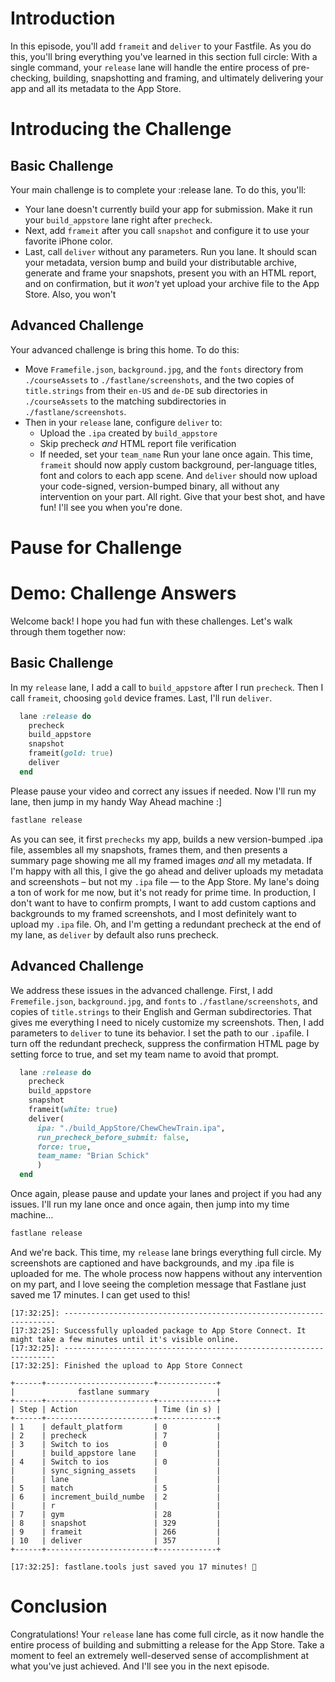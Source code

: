 # Introduction
In this episode, you'll add `frameit` and `deliver` to your Fastfile. As you do this, you'll bring everything you've learned in this section full circle: With a single command, your `release` lane will handle the entire process of pre-checking, building, snapshotting and framing, and ultimately delivering your app and all its metadata to the App Store. 
# Introducing the Challenge
## Basic Challenge
Your main challenge is to complete your :release lane. To do this, you'll:
- Your lane doesn't currently build your app for submission. Make it run your `build_appstore` lane right after `precheck`.
- Next, add `frameit`  after you call `snapshot` and configure it to use your favorite iPhone color.
- Last, call `deliver` without any parameters.
Run you lane. It should scan your metadata, version bump and build your distributable archive, generate and frame your snapshots, present you with an HTML report, and on confirmation, but it  *won't* yet upload your archive file to the App Store. Also, you won't 
## Advanced Challenge
<!-- I'm currently envisioning put sample assets someplace like ./courseAssets or such and then having folks just copy them where they need to go. If there's a better solution, I'd love it :] -->
Your advanced challenge is bring this home. To do this:
- Move `Framefile.json`, `background.jpg`, and the `fonts` directory from `./courseAssets` to `./fastlane/screenshots`, and the two copies of `title.strings` from their `en-US` and `de-DE` sub directories in  `./courseAssets` to the matching subdirectories in `./fastlane/screenshots`.
- Then in your `release` lane, configure  `deliver` to:
	- Upload the `.ipa` created by `build_appstore`
	- Skip precheck *and* HTML report file verification
	- If needed, set your `team_name`
Run your lane once again. This time, `frameit` should now apply custom background, per-language titles, font and colors to each app scene. And `deliver` should now upload your code-signed, version-bumped binary, all without any intervention on your part.
All right. Give that your best shot, and have fun!  I'll see you when you're done. 
# Pause for Challenge
# Demo: Challenge Answers
Welcome back! I hope you had fun with these challenges. Let's walk through them together now:
## Basic Challenge
In my `release` lane, I add a call to `build_appstore` after I run `precheck`. Then I call `frameit`, choosing `gold` device frames. Last, I'll run `deliver`. 
```ruby
  lane :release do
    precheck
    build_appstore
    snapshot
    frameit(gold: true)
    deliver
  end
```
Please pause your video and correct any issues if needed.
Now I'll run my lane, then jump in my handy Way Ahead machine :]
```ruby
fastlane release
```
As you can see, it first `prechecks` my app, builds a new version-bumped .ipa file, assembles all my snapshots, frames them, and then presents a summary page showing me all my framed images *and* all my metadata. If I'm happy with all this, I give the go ahead and deliver uploads my metadata and screenshots – but not my `.ipa` file — to the App Store.
My lane's doing a ton of work for me now, but it's not ready for prime time. In production, I don't want to have to confirm prompts, I want to add custom captions and backgrounds to my framed screenshots, and I most definitely want to upload my `.ipa` file. Oh, and I'm getting a redundant precheck at the end of my lane, as `deliver` by default also runs precheck. 
## Advanced Challenge
We address these issues in the advanced challenge.
First, I add `Fremefile.json`, `background.jpg`, and `fonts` to `./fastlane/screenshots`, and copies of `title.strings` to their English and German subdirectories. That gives me everything I need to nicely customize my screenshots.
Then, I add parameters to `deliver` to tune its behavior. I set  the path to our `.ipa`file. I turn off the redundant precheck, suppress the confirmation HTML page by setting force to true, and set my team name to avoid that prompt. 
```ruby
  lane :release do
    precheck
    build_appstore
    snapshot
    frameit(white: true)
    deliver(
      ipa: "./build_AppStore/ChewChewTrain.ipa",
      run_precheck_before_submit: false,
      force: true,
      team_name: "Brian Schick"
      )
  end
```
Once again, please pause and update your lanes and project if you had any issues.
I'll run my lane once and once again, then jump into my time machine…
```ruby
fastlane release
```
And we're back. 
This time, my `release` lane brings everything full circle. My screenshots are captioned and have backgrounds, and my .ipa file is uploaded for me. The whole process now happens without any intervention on my part, and I love seeing the completion message that Fastlane just saved me 17 minutes. I can get used to this! 
```
[17:32:25]: --------------------------------------------------------------------
[17:32:25]: Successfully uploaded package to App Store Connect. It might take a few minutes until it's visible online.
[17:32:25]: --------------------------------------------------------------------
[17:32:25]: Finished the upload to App Store Connect

+------+------------------------+-------------+
|              fastlane summary               |
+------+------------------------+-------------+
| Step | Action                 | Time (in s) |
+------+------------------------+-------------+
| 1    | default_platform       | 0           |
| 2    | precheck               | 7           |
| 3    | Switch to ios          | 0           |
|      | build_appstore lane    |             |
| 4    | Switch to ios          | 0           |
|      | sync_signing_assets    |             |
|      | lane                   |             |
| 5    | match                  | 5           |
| 6    | increment_build_numbe  | 2           |
|      | r                      |             |
| 7    | gym                    | 28          |
| 8    | snapshot               | 329         |
| 9    | frameit                | 266         |
| 10   | deliver                | 357         |
+------+------------------------+-------------+

[17:32:25]: fastlane.tools just saved you 17 minutes! 🎉
```
# Conclusion
Congratulations! Your `release` lane has come full circle, as it now handle the entire process of building and submitting a release for the App Store. 
Take a moment to feel an extremely well-deserved sense of accomplishment at what you've just achieved. And I'll see you in the next episode.